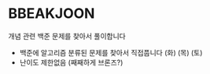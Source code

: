 # BBEAKJOON
개념 관련 백준 문제를 찾아서 풀이합니다

- 백준에 알고리즘 분류된 문제를 찾아서 직접풉니다 (화) (목) (토)
- 난이도 제한없음 (째째하게 브론즈?)
